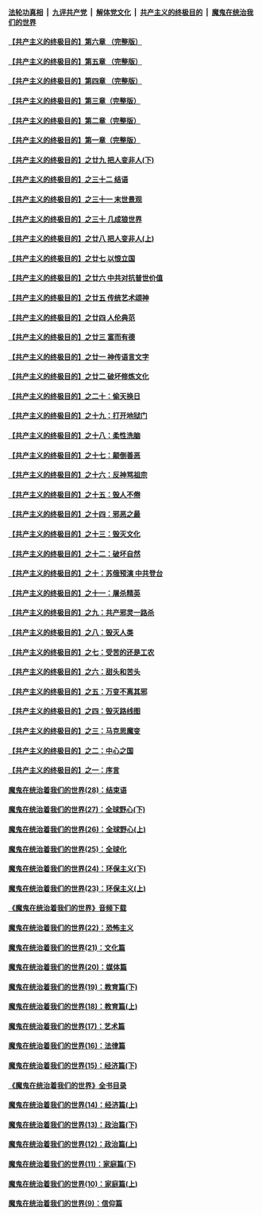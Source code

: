 ####  [法轮功真相](../../../../basic/blob/master/README.md?t=05140531) &nbsp;|&nbsp; [九评共产党](../../../../9ping.md/blob/master/README.md?t=05140531) &nbsp;|&nbsp; [解体党文化](../../../../jtdwh.md/blob/master/README.md?t=05140531)  &nbsp;|&nbsp; [共产主义的终极目的](../../../../gczydzjmd.md/blob/master/README.md?t=05140531) &nbsp;|&nbsp; [魔鬼在统治我们的世界](../../../../mgztzwmdsj.md/blob/master/README.md?t=05140531) 

#### [【共产主义的终极目的】第六章 （完整版）](../pages/nsc422/n11428913.md?t=05140531) 

#### [【共产主义的终极目的】第五章 （完整版）](../pages/nsc422/n11428912.md?t=05140531) 

#### [【共产主义的终极目的】第四章 （完整版）](../pages/nsc422/n11428907.md?t=05140531) 

#### [【共产主义的终极目的】第三章（完整版）](../pages/nsc422/n11428848.md?t=05140531) 

#### [【共产主义的终极目的】第二章（完整版）](../pages/nsc422/n11428831.md?t=05140531) 

#### [【共产主义的终极目的】第一章（完整版）](../pages/nsc422/n11417651.md?t=05140531) 

#### [【共产主义的终极目的】之廿九 把人变非人(下)](../pages/nsc422/n11344140.md?t=05140531) 

#### [【共产主义的终极目的】之三十二 结语](../pages/nsc422/n11360535.md?t=05140531) 

#### [【共产主义的终极目的】之三十一 末世景观](../pages/nsc422/n11351129.md?t=05140531) 

#### [【共产主义的终极目的】之三十 几成狼世界](../pages/nsc422/n11348280.md?t=05140531) 

#### [【共产主义的终极目的】之廿八 把人变非人(上)](../pages/nsc422/n11340492.md?t=05140531) 

#### [【共产主义的终极目的】之廿七 以恨立国](../pages/nsc422/n11336944.md?t=05140531) 

#### [【共产主义的终极目的】之廿六 中共对抗普世价值](../pages/nsc422/n11324785.md?t=05140531) 

#### [【共产主义的终极目的】之廿五 传统艺术颂神](../pages/nsc422/n11296396.md?t=05140531) 

#### [【共产主义的终极目的】之廿四 人伦典范](../pages/nsc422/n11296397.md?t=05140531) 

#### [【共产主义的终极目的】之廿三 富而有德](../pages/nsc422/n11283598.md?t=05140531) 

#### [【共产主义的终极目的】之廿一 神传语言文字](../pages/nsc422/n11263265.md?t=05140531) 

#### [【共产主义的终极目的】之廿二 破坏修炼文化](../pages/nsc422/n11245728.md?t=05140531) 

#### [【共产主义的终极目的】之二十：偷天换日](../pages/nsc422/n11238846.md?t=05140531) 

#### [【共产主义的终极目的】之十九：打开地狱门](../pages/nsc422/n11206376.md?t=05140531) 

#### [【共产主义的终极目的】之十八：柔性洗脑](../pages/nsc422/n11199994.md?t=05140531) 

#### [【共产主义的终极目的】之十七：颠倒善恶](../pages/nsc422/n11179782.md?t=05140531) 

#### [【共产主义的终极目的】之十六：反神骂祖宗](../pages/nsc422/n11166798.md?t=05140531) 

#### [【共产主义的终极目的】之十五：毁人不倦](../pages/nsc422/n11166792.md?t=05140531) 

#### [【共产主义的终极目的】之十四：邪恶之最](../pages/nsc422/n11150249.md?t=05140531) 

#### [【共产主义的终极目的】之十三：毁灭文化](../pages/nsc422/n11135227.md?t=05140531) 

#### [【共产主义的终极目的】之十二：破坏自然](../pages/nsc422/n11135214.md?t=05140531) 

#### [【共产主义的终极目的】之十：苏俄预演 中共登台](../pages/nsc422/n11118424.md?t=05140531) 

#### [【共产主义的终极目的】之十一：屠杀精英](../pages/nsc422/n11118442.md?t=05140531) 

#### [【共产主义的终极目的】之九：共产邪灵一路杀](../pages/nsc422/n11114139.md?t=05140531) 

#### [【共产主义的终极目的】之八：毁灭人类](../pages/nsc422/n11108503.md?t=05140531) 

#### [【共产主义的终极目的】之七：受苦的还是工农](../pages/nsc422/n11101809.md?t=05140531) 

#### [【共产主义的终极目的】之六：甜头和苦头](../pages/nsc422/n11096971.md?t=05140531) 

#### [【共产主义的终极目的】之五：万变不离其邪](../pages/nsc422/n11091285.md?t=05140531) 

#### [【共产主义的终极目的】之四：毁灭路线图](../pages/nsc422/n11086284.md?t=05140531) 

#### [【共产主义的终极目的】之三：马克思魔变](../pages/nsc422/n11061941.md?t=05140531) 

#### [【共产主义的终极目的】之二：中心之国](../pages/nsc422/n11047728.md?t=05140531) 

#### [【共产主义的终极目的】之一：序言](../pages/nsc422/n11086077.md?t=05140531) 

#### [魔鬼在统治着我们的世界(28)：结束语](../pages/nsc422/n10936246.md?t=05140531) 

#### [魔鬼在统治着我们的世界(27)：全球野心(下)](../pages/nsc422/n10928319.md?t=05140531) 

#### [魔鬼在统治着我们的世界(26)：全球野心(上)](../pages/nsc422/n10900318.md?t=05140531) 

#### [魔鬼在统治着我们的世界(25)：全球化](../pages/nsc422/n10788205.md?t=05140531) 

#### [魔鬼在统治着我们的世界(24)：环保主义(下)](../pages/nsc422/n10695307.md?t=05140531) 

#### [魔鬼在统治着我们的世界(23)：环保主义(上)](../pages/nsc422/n10688613.md?t=05140531) 

#### [《魔鬼在统治着我们的世界》音频下载](../pages/nsc422/n10635553.md?t=05140531) 

#### [魔鬼在统治着我们的世界(22)：恐怖主义](../pages/nsc422/n10614727.md?t=05140531) 

#### [魔鬼在统治着我们的世界(21)：文化篇](../pages/nsc422/n10597706.md?t=05140531) 

#### [魔鬼在统治着我们的世界(20)：媒体篇](../pages/nsc422/n10586579.md?t=05140531) 

#### [魔鬼在统治着我们的世界(19)：教育篇(下)](../pages/nsc422/n10564808.md?t=05140531) 

#### [魔鬼在统治着我们的世界(18)：教育篇(上)](../pages/nsc422/n10526970.md?t=05140531) 

#### [魔鬼在统治着我们的世界(17)：艺术篇](../pages/nsc422/n10499093.md?t=05140531) 

#### [魔鬼在统治着我们的世界(16)：法律篇](../pages/nsc422/n10485969.md?t=05140531) 

#### [魔鬼在统治着我们的世界(15)：经济篇(下)](../pages/nsc422/n10469975.md?t=05140531) 

#### [《魔鬼在统治着我们的世界》全书目录](../pages/nsc422/n10464261.md?t=05140531) 

#### [魔鬼在统治着我们的世界(14)：经济篇(上)](../pages/nsc422/n10457370.md?t=05140531) 

#### [魔鬼在统治着我们的世界(13)：政治篇(下)](../pages/nsc422/n10448270.md?t=05140531) 

#### [魔鬼在统治着我们的世界(12)：政治篇(上)](../pages/nsc422/n10444576.md?t=05140531) 

#### [魔鬼在统治着我们的世界(11)：家庭篇(下)](../pages/nsc422/n10440961.md?t=05140531) 

#### [魔鬼在统治着我们的世界(10)：家庭篇(上)](../pages/nsc422/n10435448.md?t=05140531) 

#### [魔鬼在统治着我们的世界(9)：信仰篇](../pages/nsc422/n10432159.md?t=05140531) 

